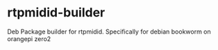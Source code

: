# rtpmidid-builder
Deb Package builder for rtpmidid. Specifically for debian bookworm on orangepi zero2
